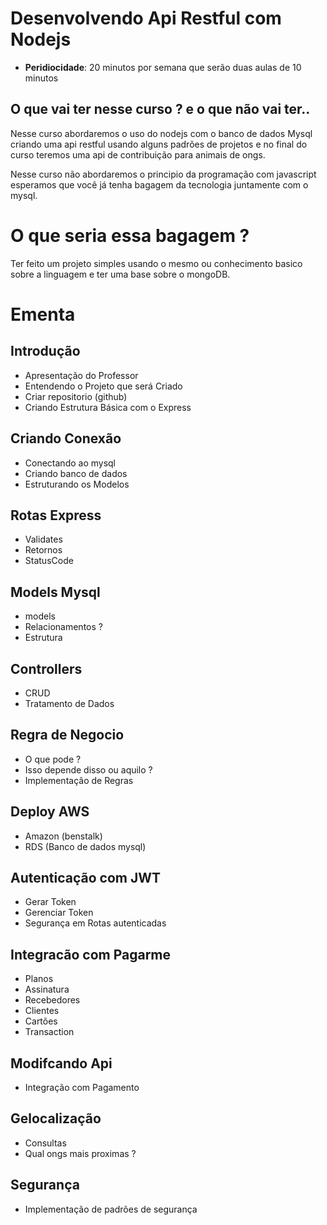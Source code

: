 # Desenvolvendo Api Restful com Nodejs

- **Peridiocidade**: 20 minutos por semana que serão duas aulas de 10 minutos

## O que vai ter nesse curso ? e o que não vai ter..

Nesse curso abordaremos o uso do nodejs com o banco de dados Mysql criando uma api restful usando alguns padrões de projetos e no final do curso teremos uma api de contribuição para animais de ongs.

Nesse curso não  abordaremos o principio da programação com javascript esperamos que você já tenha bagagem da tecnologia juntamente com o mysql.

# O que seria essa bagagem ?

Ter feito um projeto simples usando o mesmo ou conhecimento basico sobre a linguagem e ter uma base sobre o mongoDB.

# Ementa 

## Introdução
  - Apresentação do Professor
  - Entendendo o Projeto que será Criado
  - Criar repositorio (github)
  - Criando Estrutura Básica com o Express

## Criando Conexão
  - Conectando ao mysql
  - Criando banco de dados
  - Estruturando os Modelos
  
## Rotas Express
  - Validates
  - Retornos
  - StatusCode

## Models Mysql
  - models
  - Relacionamentos ?
  - Estrutura

## Controllers
  - CRUD 
  - Tratamento de Dados

## Regra de Negocio
  - O que pode ?
  - Isso depende disso ou aquilo ?
  - Implementação de Regras

## Deploy AWS
  - Amazon (benstalk)
  - RDS (Banco de dados mysql)

## Autenticação com JWT
 - Gerar Token
 - Gerenciar Token
 - Segurança em Rotas autenticadas

## Integracão com Pagarme
 - Planos
 - Assinatura
 - Recebedores
 - Clientes
 - Cartões
 - Transaction


## Modifcando Api
 - Integração com Pagamento

## Gelocalização
 - Consultas
 - Qual ongs mais proximas ?

## Segurança 
 - Implementação de padrões de segurança

